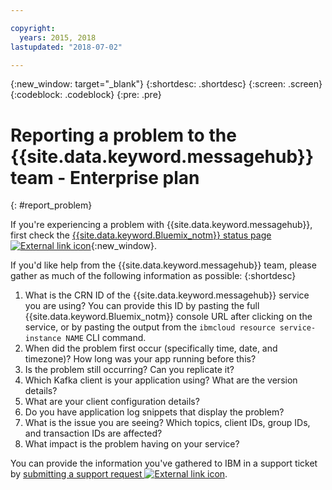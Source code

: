 ```yaml
---

copyright:
  years: 2015, 2018
lastupdated: "2018-07-02"

---
```


{:new_window: target="_blank"}
{:shortdesc: .shortdesc}
{:screen: .screen}
{:codeblock: .codeblock}
{:pre: .pre}

# Reporting a problem to the {{site.data.keyword.messagehub}} team - Enterprise plan
{: #report_problem}

If you're experiencing a problem with {{site.data.keyword.messagehub}}, first check the [{{site.data.keyword.Bluemix_notm}} status page ![External link icon](../../icons/launch-glyph.svg "External link icon")](https://console.bluemix.net/status){:new_window}.

If you'd like help from the {{site.data.keyword.messagehub}} team, please gather as much of the following information as possible:
{:shortdesc}

1. What is the CRN ID of the {{site.data.keyword.messagehub}} service you are
   using?  You can provide this ID by pasting the full
   {{site.data.keyword.Bluemix_notm}} console URL after clicking on the
   service, or by pasting the output from the `ibmcloud resource
   service-instance NAME` CLI command.
1. When did the problem first occur (specifically time, date, and timezone)?
   How long was your app running before this?
1. Is the problem still occurring? Can you replicate it?
1. Which Kafka client is your application using? What are the version details?
1. What are your client configuration details?
1. Do you have application log snippets that display the problem?
1. What is the issue you are seeing? Which topics, client IDs, group IDs, and
   transaction IDs are affected?
1. What impact is the problem having on your service?

You can provide the information you've gathered to IBM in a support ticket by [submitting a support request ![External link icon](../../icons/launch-glyph.svg "External link icon")](/docs/get-support/howtogetsupport.html#open-ticket).







